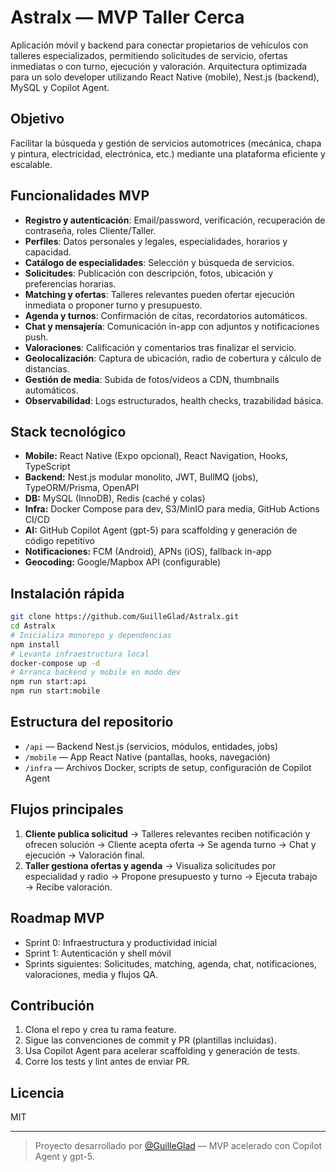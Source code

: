 # Astralx — MVP Taller Cerca

Aplicación móvil y backend para conectar propietarios de vehículos con talleres especializados, permitiendo solicitudes de servicio, ofertas inmediatas o con turno, ejecución y valoración. Arquitectura optimizada para un solo developer utilizando React Native (mobile), Nest.js (backend), MySQL y Copilot Agent.

## Objetivo

Facilitar la búsqueda y gestión de servicios automotrices (mecánica, chapa y pintura, electricidad, electrónica, etc.) mediante una plataforma eficiente y escalable.

## Funcionalidades MVP

- **Registro y autenticación**: Email/password, verificación, recuperación de contraseña, roles Cliente/Taller.
- **Perfiles**: Datos personales y legales, especialidades, horarios y capacidad.
- **Catálogo de especialidades**: Selección y búsqueda de servicios.
- **Solicitudes**: Publicación con descripción, fotos, ubicación y preferencias horarias.
- **Matching y ofertas**: Talleres relevantes pueden ofertar ejecución inmediata o proponer turno y presupuesto.
- **Agenda y turnos**: Confirmación de citas, recordatorios automáticos.
- **Chat y mensajería**: Comunicación in-app con adjuntos y notificaciones push.
- **Valoraciones**: Calificación y comentarios tras finalizar el servicio.
- **Geolocalización**: Captura de ubicación, radio de cobertura y cálculo de distancias.
- **Gestión de media**: Subida de fotos/videos a CDN, thumbnails automáticos.
- **Observabilidad**: Logs estructurados, health checks, trazabilidad básica.

## Stack tecnológico

- **Mobile:** React Native (Expo opcional), React Navigation, Hooks, TypeScript
- **Backend:** Nest.js modular monolito, JWT, BullMQ (jobs), TypeORM/Prisma, OpenAPI
- **DB:** MySQL (InnoDB), Redis (caché y colas)
- **Infra:** Docker Compose para dev, S3/MinIO para media, GitHub Actions CI/CD
- **AI:** GitHub Copilot Agent (gpt-5) para scaffolding y generación de código repetitivo
- **Notificaciones:** FCM (Android), APNs (iOS), fallback in-app
- **Geocoding:** Google/Mapbox API (configurable)

## Instalación rápida

```bash
git clone https://github.com/GuilleGlad/Astralx.git
cd Astralx
# Inicializa monorepo y dependencias
npm install
# Levanta infraestructura local
docker-compose up -d
# Arranca backend y mobile en modo dev
npm run start:api
npm run start:mobile
```

## Estructura del repositorio

- `/api` — Backend Nest.js (servicios, módulos, entidades, jobs)
- `/mobile` — App React Native (pantallas, hooks, navegación)
- `/infra` — Archivos Docker, scripts de setup, configuración de Copilot Agent

## Flujos principales

1. **Cliente publica solicitud** → Talleres relevantes reciben notificación y ofrecen solución → Cliente acepta oferta → Se agenda turno → Chat y ejecución → Valoración final.
2. **Taller gestiona ofertas y agenda** → Visualiza solicitudes por especialidad y radio → Propone presupuesto y turno → Ejecuta trabajo → Recibe valoración.

## Roadmap MVP

- Sprint 0: Infraestructura y productividad inicial
- Sprint 1: Autenticación y shell móvil
- Sprints siguientes: Solicitudes, matching, agenda, chat, notificaciones, valoraciones, media y flujos QA.

## Contribución

1. Clona el repo y crea tu rama feature.
2. Sigue las convenciones de commit y PR (plantillas incluidas).
3. Usa Copilot Agent para acelerar scaffolding y generación de tests.
4. Corre los tests y lint antes de enviar PR.

## Licencia

MIT

---

> Proyecto desarrollado por [@GuilleGlad](https://github.com/GuilleGlad) — MVP acelerado con Copilot Agent y gpt-5.
